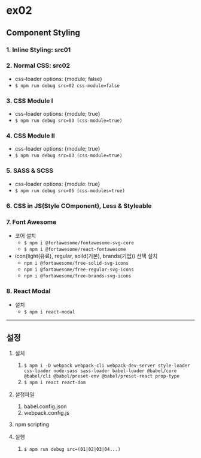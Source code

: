 # ex02
## Component Styling

### 1. Inline Styling: src01
### 2. Normal CSS: src02
   - css-loader options: {module; false}
   - ```$ npm run debug src=02 css-module=false```
### 3. CSS Module I
   - css-loader options: {module; true}
   - ```$ npm run debug src=03 (css-module=true)```
### 4. CSS Module II
   - css-loader options: {module; true}
   - ```$ npm run debug src=03 (css-module=true)```
### 5. SASS & SCSS
   - css-loader options: {module: true}
   - ```$ npm run debug src=05 (css-modules=true)```
### 6. CSS in JS(Style COmponent), Less & Styleable   
### 7. Font Awesome
   - 코어 설치
     - ```$ npm i @fortawesome/fontawesome-svg-core```
     - ```$ npm i @fortawesome/react-fontawesome```
   - icon(light(유료), regular, soild(기본), brands(기업)) 선택 설치
     - ```npm i @fortawesome/free-solid-svg-icons ```
     - ```npm i @fortawesome/free-regular-svg-icons ```
     - ```npm i @fortawesome/free-brands-svg-icons```
### 8. React Modal
   - 설치
     - ```$ npm i react-modal```

---

## 설정

1. 설치
   1. ```$ npm i -D webpack webpack-cli webpack-dev-server style-loader css-loader node-sass sass-loader babel-loader @babel/core @babel/cli @babel/preset-env @babel/preset-react prop-type```
   2.  ```$ npm i react react-dom ```  

2. 설정파일  
   1. babel.config.json
   2. webpack.config.js

3. npm scripting
4. 실행
   1. ```$ npm run debug src=(01|02|03|04...) ```